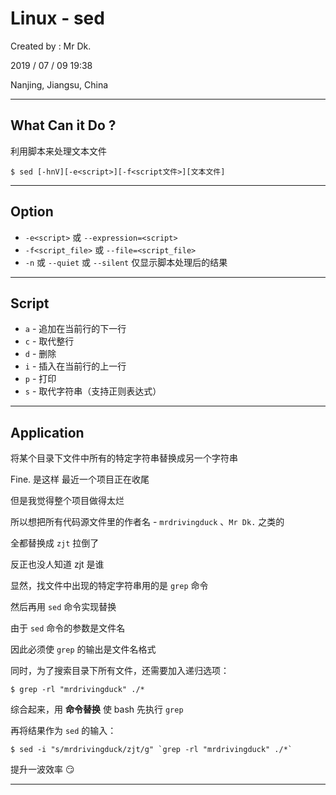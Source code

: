 # Linux - sed

Created by : Mr Dk.

2019 / 07 / 09 19:38

Nanjing, Jiangsu, China

---

## What Can it Do ?

利用脚本来处理文本文件

```console
$ sed [-hnV][-e<script>][-f<script文件>][文本文件]
```

---

## Option

* `-e<script>` 或 `--expression=<script>`
* `-f<script_file>` 或 `--file=<script_file>`
* `-n` 或 `--quiet` 或 `--silent` 仅显示脚本处理后的结果

---

## Script

* `a` - 追加在当前行的下一行
* `c` - 取代整行
* `d` - 删除
* `i` - 插入在当前行的上一行
* `p` - 打印
* `s` - 取代字符串（支持正则表达式）

---

## Application

将某个目录下文件中所有的特定字符串替换成另一个字符串

Fine. 是这样 最近一个项目正在收尾

但是我觉得整个项目做得太烂

所以想把所有代码源文件里的作者名 - `mrdrivingduck` 、`Mr Dk.` 之类的

全都替换成 `zjt` 拉倒了

反正也没人知道 zjt 是谁

显然，找文件中出现的特定字符串用的是 `grep` 命令

然后再用 `sed` 命令实现替换

由于 `sed` 命令的参数是文件名

因此必须使 `grep` 的输出是文件名格式

同时，为了搜索目录下所有文件，还需要加入递归选项：

```console
$ grep -rl "mrdrivingduck" ./*
```

综合起来，用 **命令替换** 使 bash 先执行 `grep`

再将结果作为 `sed` 的输入：

```console
$ sed -i "s/mrdrivingduck/zjt/g" `grep -rl "mrdrivingduck" ./*`
```

提升一波效率 😏

---

